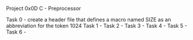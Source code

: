 Project 0x0D C - Preprocessor

Task 0 - create a header file that defines a macro named SIZE as an abbreviation for the token 1024
Task 1 - 
Task 2 -
Task 3 -
Task 4 -
Task 5 -
Task 6 - 